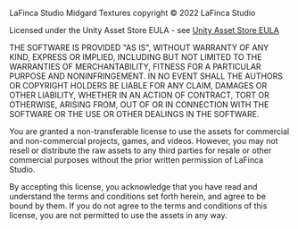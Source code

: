 LaFinca Studio Midgard Textures copyright © 2022 LaFinca Studio

Licensed under the Unity Asset Store EULA - see [Unity Asset Store EULA](https://unity.com/legal/as-terms)

THE SOFTWARE IS PROVIDED "AS IS", WITHOUT WARRANTY OF ANY KIND, EXPRESS OR IMPLIED, INCLUDING BUT NOT LIMITED TO THE WARRANTIES OF MERCHANTABILITY, FITNESS FOR A PARTICULAR PURPOSE AND NONINFRINGEMENT. IN NO EVENT SHALL THE AUTHORS OR COPYRIGHT HOLDERS BE LIABLE FOR ANY CLAIM, DAMAGES OR OTHER LIABILITY, WHETHER IN AN ACTION OF CONTRACT, TORT OR OTHERWISE, ARISING FROM, OUT OF OR IN CONNECTION WITH THE SOFTWARE OR THE USE OR OTHER DEALINGS IN THE SOFTWARE.

You are granted a non-transferable license to use the assets for commercial and non-commercial projects, games, and videos. However, you may not resell or distribute the raw assets to any third parties for resale or other commercial purposes without the prior written permission of LaFinca Studio.

By accepting this license, you acknowledge that you have read and understand the terms and conditions set forth herein, and agree to be bound by them. If you do not agree to the terms and conditions of this license, you are not permitted to use the assets in any way.
